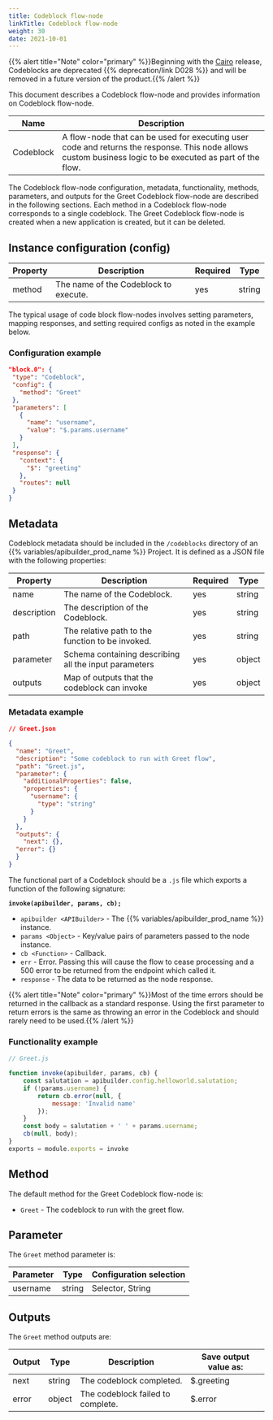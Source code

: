 ```yaml
---
title: Codeblock flow-node
linkTitle: Codeblock flow-node
weight: 30
date: 2021-10-01
---
```


{{% alert title="Note" color="primary" %}}Beginning with the [Cairo](/docs/release_notes/cairo) release, Codeblocks are deprecated {{% deprecation/link D028 %}} and will be removed in a future version of the product.{{% /alert %}}

This document describes a Codeblock flow-node and provides information on Codeblock flow-node.

| Name | Description |
| --- | --- |
| Codeblock | A flow-node that can be used for executing user code and returns the response. This node allows custom business logic to be executed as part of the flow. |

The Codeblock flow-node configuration, metadata, functionality, methods, parameters, and outputs for the Greet Codeblock flow-node are described in the following sections. Each method in a Codeblock flow-node corresponds to a single codeblock. The Greet Codeblock flow-node is created when a new application is created, but it can be deleted.

## Instance configuration (config)

| Property | Description | Required | Type |
| --- | --- | --- | --- |
| method | The name of the Codeblock to execute. | yes | string |

The typical usage of code block flow-nodes involves setting parameters, mapping responses, and setting required configs as noted in the example below.

### Configuration example

```json
"block.0": {
 "type": "Codeblock",
 "config": {
   "method": "Greet"
 },
 "parameters": [
   {
     "name": "username",
     "value": "$.params.username"
   }
 ],
 "response": {
   "context": {
     "$": "greeting"
   },
   "routes": null
 }
}
```

## Metadata

Codeblock metadata should be included in the `/codeblocks` directory of an {{% variables/apibuilder_prod_name %}} Project. It is defined as a JSON file with the following properties:

| Property | Description | Required | Type |
| --- | --- | --- | --- |
| name | The name of the Codeblock. | yes | string |
| description | The description of the Codeblock. | yes | string |
| path | The relative path to the function to be invoked. | yes | string |
| parameter | Schema containing describing all the input parameters | yes | object |
| outputs | Map of outputs that the codeblock can invoke | yes | object |

### Metadata example

```json
// Greet.json

{
  "name": "Greet",
  "description": "Some codeblock to run with Greet flow",
  "path": "Greet.js",
  "parameter": {
    "additionalProperties": false,
    "properties": {
      "username": {
        "type": "string"
      }
    }
  },
  "outputs": {
    "next": {},
  "error": {}
  }
}
```

The functional part of a Codeblock should be a `.js` file which exports a function of the following signature:

**`invoke(apibuilder, params, cb);`**

* `apibuilder <APIBuilder>` - The {{% variables/apibuilder_prod_name %}} instance.
* `params <Object>` - Key/value pairs of parameters passed to the node instance.
* `cb <Function>` - Callback.
* `err` - Error. Passing this will cause the flow to cease processing and a 500 error to be returned from the endpoint which called it.
* `response` - The data to be returned as the node response.

{{% alert title="Note" color="primary" %}}Most of the time errors should be returned in the callback as a standard response. Using the first parameter to return errors is the same as throwing an error in the Codeblock and should rarely need to be used.{{% /alert %}}

### Functionality example

```javascript
// Greet.js

function invoke(apibuilder, params, cb) {
    const salutation = apibuilder.config.helloworld.salutation;
    if (!params.username) {
        return cb.error(null, {
            message: 'Invalid name'
        });
    }
    const body = salutation + ' ' + params.username;
    cb(null, body);
}
exports = module.exports = invoke
```

## Method

The default method for the Greet Codeblock flow-node is:

* `Greet` - The codeblock to run with the greet flow.

## Parameter

The `Greet` method parameter is:

| Parameter | Type | Configuration selection |
| --- | --- | --- |
| username | string | Selector, String |

## Outputs

The `Greet` method outputs are:

| Output | Type | Description | Save output value as: |
| --- | --- | --- | --- |
| next | string | The codeblock completed. | $.greeting |
| error | object | The codeblock failed to complete. | $.error |
